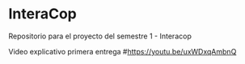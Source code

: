 # InteraCop
Repositorio para el proyecto del semestre 1 - Interacop

Video explicativo primera entrega
#https://youtu.be/uxWDxqAmbnQ
